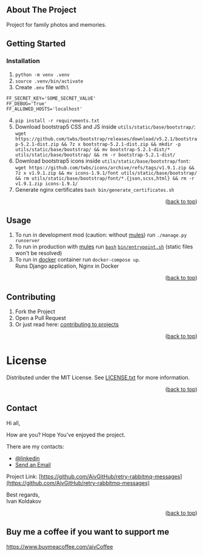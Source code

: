 ## About The Project

Project for family photos and memories.

## Getting Started

### Installation

1. `python -m venv .venv`
2. `source .venv/bin/activate`
3. Create `.env` file with:\
```
FF_SECRET_KEY='SOME_SECRET_VALUE'
FF_DEBUG='True'
FF_ALLOWED_HOSTS='localhost'
```
4. `pip install -r requirements.txt`
5. Download bootstrap5 CSS and JS inside `utils/static/base/bootstrap/`:\
`wget https://github.com/twbs/bootstrap/releases/download/v5.2.1/bootstrap-5.2.1-dist.zip && 7z x bootstrap-5.2.1-dist.zip && mkdir -p utils/static/base/bootstrap/ && mv bootstrap-5.2.1-dist/* utils/static/base/bootstrap/ && rm -r bootstrap-5.2.1-dist/`
6. Download bootstrap5 icons inside `utils/static/base/bootstrap/font`:\
`wget https://github.com/twbs/icons/archive/refs/tags/v1.9.1.zip && 7z x v1.9.1.zip && mv icons-1.9.1/font utils/static/base/bootstrap/ && rm utils/static/base/bootstrap/font/*.{json,scss,html} && rm -r v1.9.1.zip icons-1.9.1/`
7. Generate nginx certificates `bash bin/generate_certificates.sh`

<p align="right">(<a href="#top">back to top</a>)</p>

## Usage

1. To run in development mod
(caution: without [mules](https://uwsgi-docs.readthedocs.io/en/latest/Mules.html)) run `./manage.py runserver`
2. To run in production with
[mules](https://uwsgi-docs.readthedocs.io/en/latest/Mules.html) run
[`bash`](https://www.gnu.org/software/bash/) [`bin/entrypoint.sh`](bin/entrypoint.sh) (static files won't be resolved)
3. To run in
[docker](https://docs.docker.com/engine/reference/commandline/compose_up/) container run `docker-compose up`.\
Runs Django application, Nginx in Docker

<p align="right">(<a href="#top">back to top</a>)</p>

## Contributing

1. Fork the Project
2. Open a Pull Request
3. Or just read here:
[contributing to projects](https://docs.github.com/en/get-started/quickstart/contributing-to-projects)

<p align="right">(<a href="#top">back to top</a>)</p>

# License

Distributed under the MIT License. See [LICENSE.txt](LICENSE.txt) for more information.

<p align="right">(<a href="#top">back to top</a>)</p>

## Contact

Hi all,

How are you? Hope You've enjoyed the project.

There are my contacts:

- [@linkedin](https://linkedin.com/in/aiv)
- [Send an Email](mailto:coldie322@gmail.com?subject=[GitHub]-retry-rabbitmq-messages)

Project Link:
[https://github.com/AivGitHub/retry-rabbitmq-messages](https://github.com/AivGitHub/retry-rabbitmq-messages)

Best regards,\
Ivan Koldakov

<p align="right">(<a href="#top">back to top</a>)</p>

## Buy me a coffee if you want to support me
https://www.buymeacoffee.com/aivCoffee
